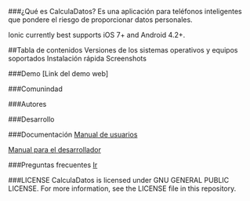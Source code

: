 ###¿Qué es CalculaDatos?
Es una aplicación para teléfonos inteligentes que pondere el riesgo de proporcionar datos personales.

Ionic currently best supports iOS 7+ and Android 4.2+.

##Tabla de contenidos
Versiones de los sistemas operativos y equipos soportados
Instalación rápida
Screenshots

###Demo
[Link del demo web]

###Comunindad

###Autores

###Desarrollo

###Documentación
<a href="https://github.com/prostudy/calculadatos-getsir/wiki/Manual-de-usuario" target="_blank">Manual de usuarios</a>

<a href="https://github.com/prostudy/calculadatos-getsir/wiki/Manual-para-el-desarrollador" target="_blank">Manual para el desarrollador</a>

###Preguntas frecuentes
<a href="https://github.com/prostudy/calculadatos-getsir/wiki/Preguntas-frecuentes">Ir</a>

###LICENSE
CalculaDatos is licensed under GNU GENERAL PUBLIC LICENSE. For more information, see the LICENSE file in this repository.
